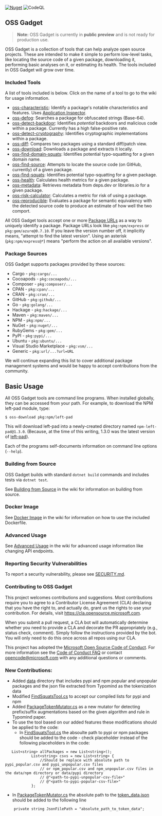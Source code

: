 [![Nuget](https://img.shields.io/nuget/v/Microsoft.CST.OSSGadget.Shared)](https://www.nuget.org/packages/Microsoft.CST.OSSGadget.Shared)
![CodeQL](https://github.com/microsoft/OSSGadget/workflows/CodeQL/badge.svg)

## OSS Gadget

> **Note:** OSS Gadget is currently in **public preview** and is not ready for production use.

OSS Gadget is a collection of tools that can help analyze open source projects. These are intended to make it simple to perform low-level tasks, like locating the source code of a given package, downloading it, performing basic analyses on it, or estimating its health. The tools included in OSS Gadget will grow over time.

### Included Tools
A list of tools included is below.  Click on the name of a tool to go to the wiki for usage information.

* [oss-characteristic](https://github.com/microsoft/OSSGadget/wiki/OSS-Characteristics): Identify a package's notable characteristics and features. Uses
  [Application Inspector](https://github.com/Microsoft/ApplicationInspector).
* [oss-defog](https://github.com/microsoft/OSSGadget/wiki/OSS-Defog): Searches a package for obfuscated strings (Base-64).
* [oss-detect-backdoor](https://github.com/microsoft/OSSGadget/wiki/OSS-Detect-Backdoor): Identifies *potential* backdoors and malicious code within a package. Currently has a high false-positive rate.
* [oss-detect-cryptography](https://github.com/microsoft/OSSGadget/wiki/OSS-Detect-Cryptography): Identifies cryptographic implementations within a package.
* [oss-diff](https://github.com/microsoft/OSSGadget/wiki/OSS-Diff): Compares two packages using a standard diff/patch view.
* [oss-download](https://github.com/microsoft/OSSGadget/wiki/OSS-Download): Downloads a package and extracts it locally.
* [oss-find-domain-squats](https://github.com/microsoft/OSSGadget/wiki/OSS-Find-Domain-Squats): Identifies potential typo-squatting for a given domain name.
* [oss-find-source](https://github.com/microsoft/OSSGadget/wiki/OSS-Find-Source): Attempts to locate the source code (on GitHub, currently) of a given package.
* [oss-find-squats](https://github.com/microsoft/OSSGadget/wiki/OSS-Find-Squats): Identifies potential typo-squatting for a given package.
* [oss-health](https://github.com/microsoft/OSSGadget/wiki/OSS-Health): Calculates health metrics for a given package.
* [oss-metadata](https://github.com/microsoft/OSSGadget/wiki/OSS-Metadata): Retrieves metadata from deps.dev or libraries.io for a given package.
* [oss-risk-calculator](https://github.com/microsoft/OSSGadget/wiki/OSS-Risk-Calculator): Calculates a metric for risk of using a package.
* [oss-reproducible](https://github.com/microsoft/OSSGadget/wiki/OSS-Reproducible): Evaluates a package for semantic equivalency with the detected source code to produce an estimate of how well the two comport.

All OSS Gadget tools accept one or more [Package URLs](https://github.com/package-url/purl-spec) as a way to uniquely identify a package. Package URLs look like `pkg:npm/express` or `pkg:gem/azure@0.7.10`. If you leave the version number off, it implicitly means, "attempt to find the latest version". Using an asterisk (`pkg:npm/express@*`) means "perform the action on all available versions".

### Package Sources
OSS Gadget supports packages provided by these sources:

* Cargo - `pkg:cargo/...`
* Cocoapods - `pkg:cocoapods/...`
* Composer - `pkg:composer/...`
* CPAN - `pkg:cpan/...`
* CRAN - `pkg:cran/...`
* GitHub - `pkg:github/...`
* Go - `pkg:golang/...`
* Hackage - `pkg:hackage/...`
* Maven - `pkg:maven/...`
* NPM - `pkg:npm/...`
* NuGet - `pkg:nuget/...`
* RubyGems - `pkg:gem/...`
* PyPI - `pkg:pypi/...`
* Ubuntu - `pkg:ubuntu/...`
* Visual Studio Marketplace - `pkg:vsm/...`
* Generic - `pkg:url/...?url=URL`

We will continue expanding this list to cover additional package management systems and would be happy to accept contributions from the community.

## Basic Usage

All OSS Gadget tools are command line programs. When installed globally, they can be accessed from your path. For example, to download the NPM left-pad module, type:

```
$ oss-download pkg:npm/left-pad
```

This will download left-pad into a newly-created directory named `npm-left-pad@1.3.0`. (Because, at the time of this writing, 1.3.0 was the latest version of [left-pad](https://www.npmjs.com/package/left-pad)).

Each of the programs self-documents information on command line options (`--help`).

### Building from Source
OSS Gadget builds with standard `dotnet build` commands and includes tests via `dotnet test`.

See [Building from Source](https://github.com/microsoft/OSSGadget/wiki/Building-from-Source) in the wiki for information on building from source.

### Docker Image
See [Docker Image](https://github.com/microsoft/OSSGadget/wiki/Docker-Image) in the wiki for information on how to use the included Dockerfile.

### Advanced Usage
See [Advanced Usage](https://github.com/microsoft/OSSGadget/wiki/Advanced-Usage) in the wiki for advanced usage information like changing API endpoints.

### Reporting Security Vulnerabilities

To report a security vulnerability, please see [SECURITY.md](SECURITY.md).

### Contributing to OSS Gadget

This project welcomes contributions and suggestions.  Most contributions require you to agree to a
Contributor License Agreement (CLA) declaring that you have the right to, and actually do, grant us
the rights to use your contribution. For details, visit https://cla.opensource.microsoft.com.

When you submit a pull request, a CLA bot will automatically determine whether you need to provide
a CLA and decorate the PR appropriately (e.g., status check, comment). Simply follow the instructions
provided by the bot. You will only need to do this once across all repos using our CLA.

This project has adopted the [Microsoft Open Source Code of Conduct](https://opensource.microsoft.com/codeofconduct/).
For more information see the [Code of Conduct FAQ](https://opensource.microsoft.com/codeofconduct/faq/) or
contact [opencode@microsoft.com](mailto:opencode@microsoft.com) with any additional questions or comments.

### New Contributions:

- Added [data](https://github.com/Parniaan/oss-gadget/tree/main/src/data) directory that includes pypi and npm popular and unpopular packages and the json file extracted from Typomind as the tokenization data
- Modified [FindSquatsTool.cs](https://github.com/Parniaan/oss-gadget/blob/main/src/oss-find-squats/FindSquatsTool.cs) to accept our compiled lists for pypi and npm
- Added [PackageTokenMutator.cs](src/oss-find-squats-lib/Mutators/PackageTokenMutator.cs) as a new mutator for detecting prefix/suffix augmentations based on the given algorithm and rule in Typomind paper.
- To use the tool based on our added features these modifications should be applied to the code:
  - In [FindSquatsTool.cs](https://github.com/Parniaan/oss-gadget/blob/main/src/oss-find-squats/FindSquatsTool.cs) the absoulte path to pypi or npm packages should be added to the code - check placeholder instead of the following placeholders in the code:
```
   List<string> allPackages = new List<string>();
            List<string> csvs = new List<string> { 
                //Should be replace with absolute path to pypi_popular.csv and pypi_unpopular.csv files 
                // or npm_popular.csv and npm_unpopular.csv files in the data/npm directory or data/pypi directory
                // @"<path-to-pypi-unpopular-csv-file>"
                // @"<path-to-pypi-popular-csv-file>"
            };

```
  - In [PackageTokenMutator.cs](src/oss-find-squats-lib/Mutators/PackageTokenMutator.cs) the absolute path to the [token_data.json](src/data/toeknization/token_data.json) should be added to the following line

```
    private string JsonFilePath = "absolute_path_to_token_data";
```

